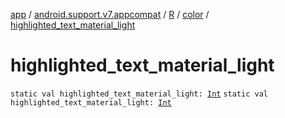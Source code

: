 [app](../../../index.md) / [android.support.v7.appcompat](../../index.md) / [R](../index.md) / [color](index.md) / [highlighted_text_material_light](./highlighted_text_material_light.md)

# highlighted_text_material_light

`static val highlighted_text_material_light: `[`Int`](https://kotlinlang.org/api/latest/jvm/stdlib/kotlin/-int/index.html)
`static val highlighted_text_material_light: `[`Int`](https://kotlinlang.org/api/latest/jvm/stdlib/kotlin/-int/index.html)